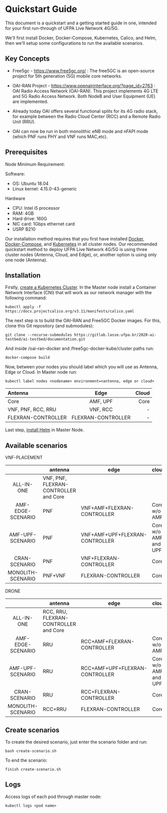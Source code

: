 
# Quickstart Guide

This document is a quickstart and a getting started guide in one, intended for your first run-through of UFPA Live Network 4G/5G.

We'll first install Docker, Docker-Compose, Kubernetes, Calico, and Helm, then we'll setup some configurations to run the available scenarios.

## Key Concepts

* Free5gc - https://www.free5gc.org/ : The free5GC is an open-source project for 5th generation (5G) mobile core networks. 

* OAI-RAN Project - https://www.openairinterface.org/?page_id=2763 : OAI Radio Access Network (OAI-RAN). This project implements 4G LTE and 5G Radio Access Network. Both NodeB and User Equipment (UE) are implemented. 

* Already today OAI offers several functional splits for its 4G radio stack, for example between the Radio Cloud Center (RCC) and a Remote Radio Unit (RRU).

* OAI can now be run in both monolithic eNB mode and nFAPI mode (which PNF runs PHY and VNF runs MAC,etc).

## Prerequisites

Node Minimum Requirement:

Software:
* OS: Ubuntu 18.04
* Linux kernel: 4.15.0-43-generic

Hardware
* CPU: Intel i5 processor
* RAM: 4GB
* Hard drive: 160G
* NIC card: 1Gbps ethernet card
* USRP B210

Our installation method requires that you first have installed [Docker](https://docs.docker.com/engine/install/), [Docker-Compose](https://docs.docker.com/compose/install/), and [Kubernetes](https://kubernetes.io/docs/setup/) in all cluster nodes. Our recommended quickstart method to deploy UFPA Live Network 4G/5G is using three cluster nodes (Antenna, Cloud, and Edge), or, another option is using only one node (Antenna).

## Installation

Firstly, [create a Kubernetes Cluster](https://kubernetes.io/docs/tutorials/kubernetes-basics/create-cluster/). In the Master node install a Container Network Interface (CNI) that will work as our network manager with the following command:

```
kubectl apply -f https://docs.projectcalico.org/v3.11/manifests/calico.yaml
```

The next step is to build the OAI-RAN and Free5GC Docker images. For this, clone this Git repository (and submodules):

```
git clone --recurse-submodules https://gitlab.lasse.ufpa.br/2020-ai-testbed/ai-testbed/documentation.git
```

And inside /oai-ran-docker and /free5gc-docker-kube/cluster paths run:

```
docker-compose build
```

Now, between your nodes you should label which you will use as Antenna, Edge or Cloud. In Master node run:

```
kubectl label nodes <nodename> environment=<antenna, edge or cloud>
```

Antenna | Edge | Cloud
:--------- | :------: | -------:
Core | AMF, UPF | Core
VNF, PNF, RCC, RRU | VNF, RCC | -
FLEXRAN-CONTROLLER | FLEXRAN-CONTROLLER| -

Last step, [install Helm](https://helm.sh/docs/intro/install/) in Master Node.

## Available scenarios

VNF-PLACEMENT 

|            | antenna | edge        | cloud                |
|:----------:|---------|-------------|----------------------|
| ALL-IN- ONE | VNF, PNF, FLEXRAN-CONTROLLER and Core     |         |                 |
| AMF-EDGE-SCENARIO | PNF   | VNF+AMF+FLEXRAN-CONTROLLER     | Core w/o AMF         |
| AMF-UPF-SCENARIO | PNF     | VNF+AMF+UPF+FLEXRAN-CONTROLLER | Core w/o AMF and UPF |
| CRAN-SCENARIO| PNF     | VNF+FLEXRAN-CONTROLLER | Core |
| MONOLITH-SCENARIO| PNF+VNF    | FLEXRAN-CONTROLLER | Core |

DRONE

|            | antenna | edge        | cloud                |
|:----------:|---------|-------------|----------------------|
| ALL-IN- ONE | RCC, RRU, FLEXRAN-CONTROLLER and Core     |         |                 |
| AMF-EDGE-SCENARIO | RRU   | RCC+AMF+FLEXRAN-CONTROLLER     | Core w/o AMF         |
| AMF-UPF-SCENARIO | RRU     | RCC+AMF+UPF+FLEXRAN-CONTROLLER | Core w/o AMF and UPF |
| CRAN-SCENARIO| RRU     | RCC+FLEXRAN-CONTROLLER | Core |
| MONOLITH-SCENARIO| RCC+RRU    | FLEXRAN-CONTROLLER | Core |


## Create scenarios

To create the desired scenario, just enter the scenario folder and run:

```
bash create-scenario.sh
```

To end the scenario:

```
finish create-scenario.sh
```

## Logs 

Access logs of each pod through master node:

```shell
kubectl logs <pod name>
```


